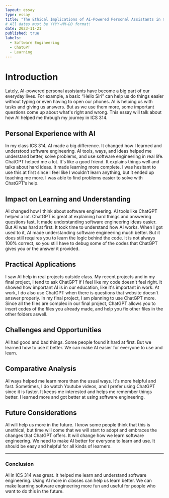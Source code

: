 ```yaml
---
layout: essay
type: essay
title: "The Ethical Implications of AI-Powered Personal Assistants in my Programming Life"
# All dates must be YYYY-MM-DD format!
date: 2023-11-21
published: true
labels:
  - Software Engineering
  - ChatGPT
  - Learning
---
```


# Introduction

Lately, AI-powered personal assistants have become a big part of our everyday lives. For example, a basic “Hello Siri” can help us do things easier without typing or even having to open our phones. AI is helping us with tasks and giving us answers. But as we use them more, some important questions come up about what's right and wrong. This essay will talk about how AI helped me through my journey in ICS 314. 

## Personal Experience with AI

In my class ICS 314, AI made a big difference. It changed how I learned and understood software engineering. AI tools, ways, and ideas helped me understand better, solve problems, and use software engineering in real life. ChatGPT helped me a lot. It's like a good friend. It explains things well and talks about hard ideas. It made learning more complete. I was hesitant to use this at first since I feel like I wouldn’t learn anything, but it ended up teaching me more. I was able to find problems easier to solve with ChatGPT’s help.

## Impact on Learning and Understanding

AI changed how I think about software engineering. AI tools like ChatGPT helped a lot. ChatGPT is great at explaining hard things and answering questions fast. It made understanding software engineering ideas easier.  But AI was hard at first. It took time to understand how AI works. When I got used to it, AI made understanding software engineering much better. But it does still requires you to learn the logic behind the code. It is not always 100% correct, so you still have to debug some of the codes that ChatGPT gives you or the answer it provided.

## Practical Applications
I saw AI help in real projects outside class. My recent projects and in my final project, I tend to ask ChatGPT if I feel like my code doesn't feel right. It showed how important AI is in our education, like it's important in work. At work, I do also use ChatGPT when there is questions that website doesn't answer properly. In my final project, I am planning to use ChatGPT more. Since all the files are complex in our final project, ChatGPT allows you to insert codes of the files you already made, and help you fix other files in the other folders aswell.

## Challenges and Opportunities
AI had good and bad things. Some people found it hard at first. But we learned how to use it better. We can make AI easier for everyone to use and learn.

## Comparative Analysis
AI ways helped me learn more than the usual ways. It's more helpful and fast. Sometimes, I do watch Youtube videos, and I prefer using ChatGPT since it is faster. It keeps me interested and helps me remember things better. I learned more and got better at using software engineering.

## Future Considerations
AI will help us more in the future. I know some people think that this is unethical, but time will come that we will start to adopt and embraces the changes that ChatGPT offers. It will change how we learn software engineering. We need to make AI better for everyone to learn and use. It should be easy and helpful for all kinds of learners.

<hr>


### Conclusion

AI in ICS 314 was great. It helped me learn and understand software engineering. Using AI more in classes can help us learn better. We can make learning software engineering more fun and useful for people who want to do this in the future.
